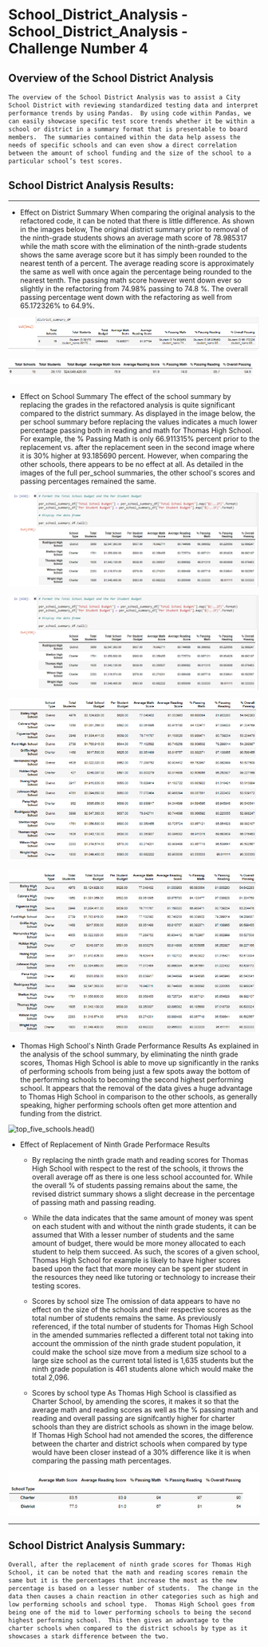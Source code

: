 # School_District_Analysis -  School_District_Analysis - Challenge Number 4

## Overview of the School District Analysis
    The overview of the School District Analysis was to assist a City School District with reviewing standardized testing data and interpret performance trends by using Pandas.  By using code within Pandas, we can easily showcase specific test score trends whether it be within a school or district in a summary format that is presentable to board members.  The summaries contained within the data help assess the needs of specific schools and can even show a direct correlation between the amount of school funding and the size of the school to a particular school’s test scores.  

## School District Analysis Results: 
***
* Effect on District Summary 
      When comparing the original analysis to the refactored code, it can be noted that there is little difference.  As shown in the images below, The original district summary prior to removal of the ninth-grade students shows an average math score of 78.985317 while the math score with the elimination of the ninth-grade students shows the same average score but it has simply been rounded to the nearest tenth of a percent.  The average reading score is approximately the same as well with once again the percentage being rounded to the nearest tenth.  The passing math score however went down ever so slightly in the refactoring from 74.98% passing to 74.8 %.  The overall passing percentage went down with the refactoring as well from 65.172326% to 64.9%.

![district_summary_df_before](district_summary_df_before.png)

![district_summary_df_after](district_summary_df_after.png)
      
* Effect on School Summary 
    The effect of the school summary by replacing the grades in the refactored analysis is quite significant compared to the district summary.  As displayed in the image below, the per school summary before replacing the values indicates a much lower percentage passing both in reading and math for Thomas High School.  For example, the % Passing Math is only 66.911315% percent prior to the replacement vs. after the replacement seen in the second image where it is 30% higher at 93.185690 percent.  However, when comparing the other schools, there appears to be no effect at all.  As detailed in the images of the full per_school summaries, the other school's scores and passing percentages remained the same.    

![per_school_summary_df_before_nan.tail()](per_school_summary_df_before_nan.tail().png)

![per_school_summary_df_after_nan.tail()](per_school_summary_df_before_nan.tail().png)

![full_district_summary_before_nan](full_district_summary_before_nan.png)

![full_district_summary_after_nan](full_district_summary_after_nan.png)

* Thomas High School's Ninth Grade Performance Results
    As explained in the analysis of the school summary, by eliminating the ninth grade scores, Thomas High School is able to move up significantly in the ranks of performing schools from being just a few spots away the bottom of the performing schools to becoming the second highest performing school. It appears that the removal of the data gives a huge advantage to Thomas High School in comparison to the other schools, as generally speaking, higher performing schools often get more attention and funding from the district.

![top_five_schools.head()](top_five_schools.head().png)    

* Effect of Replacement of Ninth Grade Performace Results 

    * By replacing the ninth grade math and reading scores for Thomas High School with respect to the rest of the schools, it throws the overall average off as there is one less school accounted for.  While the overall % of students passing remains about the same, the revised district summary shows a slight decrease in the percentage of passing math and passing reading.
    
    * While the data indicates that the same amount of money was spent on each student with and without the ninth grade students, it can be assumed that With a lesser number of students and the same amount of budget, there would be more money allocated to each student to help them succeed.  As such, the scores of a given school, Thomas High School for example is likely to have higher scores based upon the fact that more money can be spent per student in the resources they need like tutoring or technology to increase their testing scores. 

    * Scores by school size
    The omission of data appears to have no effect on the size of the schools and their respective scores as the total number of students remains the same.  As previously referenced, if the total number of students for Thomas High School in the amended summaries reflected a different total not taking into account the ommission of the ninth grade student population, it could make the school size move from a medium size school to a large size school as the current total listed is 1,635 students but the ninth grade population is 461 students alone which would make the total 2,096.  

    * Scores by school type
    As Thomas High School is classified as Charter School, by amending the scores, it makes it so that the average math and reading scores as well as the % passing math and reading and overall passing are signifcantly higher for charter schools than they are district schools as shown in the image below.  If Thomas High School had not amended the scores, the difference between the charter and district schools when compared by type would have been closer instead of a 30% difference like it is when comparing the passing math percentages. 

![type_summary_df](type_summary_df.png)

***
## School District Analysis Summary:
    Overall, after the replacement of ninth grade scores for Thomas High School, it can be noted that the math and reading scores remain the same but it is the percentages that increase the most as the new percentage is based on a lesser number of students.  The change in the data then causes a chain reaction in other categories such as high and low performing schools and school type.  Thomas High School goes from being one of the mid to lower performing schools to being the second highest performing school.  This then gives an advantage to the charter schools when compared to the district schools by type as it showcases a stark difference between the two.       
